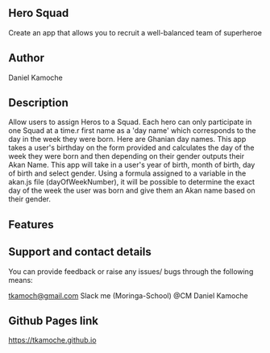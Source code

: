 ## Hero Squad
Create an app that allows you to recruit a well-balanced team of superheroe
## Author
Daniel Kamoche
## Description
Allow users to assign Heros to a Squad. Each hero can only participate in one Squad at a time.r first name as a 'day name' which corresponds to the day in the week they were born. Here are Ghanian day names. This app takes a user's birthday on the form provided and calculates the day of the week they were born and then depending on their gender outputs their Akan Name. This app will take in a user's year of birth, month of birth, day of birth and select gender. Using a formula assigned to a variable in the akan.js file (dayOfWeekNumber), it will be possible to determine the exact day of the week the user was born and give them an Akan name based on their gender.
## Features


## Support and contact details
You can provide feedback or raise any issues/ bugs through the following means:

tkamoch@gmail.com
Slack me (Moringa-School) @CM Daniel Kamoche
## Github Pages link

https://tkamoche.github.io
